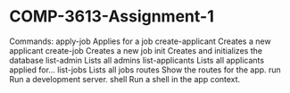 # COMP-3613-Assignment-1

Commands:
  apply-job         Applies for a job
  create-applicant  Creates a new applicant
  create-job        Creates a new job
  init              Creates and initializes the database
  list-admin        Lists all admins
  list-applicants   Lists all applicants applied for...
  list-jobs         Lists all jobs
  routes            Show the routes for the app.
  run               Run a development server.
  shell             Run a shell in the app context.
